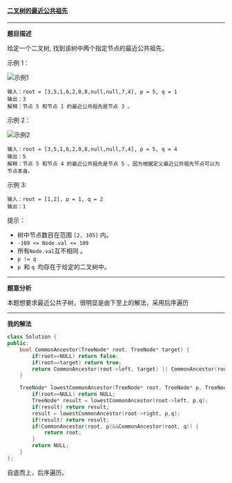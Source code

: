 ####  [二叉树的最近公共祖先](https://leetcode-cn.com/problems/lowest-common-ancestor-of-a-binary-tree/)

***

**题目描述**

给定一个二叉树, 找到该树中两个指定节点的最近公共祖先。

示例 1：

![示例1](https://assets.leetcode.com/uploads/2018/12/14/binarytree.png)
```
输入：root = [3,5,1,6,2,0,8,null,null,7,4], p = 5, q = 1
输出：3
解释：节点 5 和节点 1 的最近公共祖先是节点 3 。
```

示例 2：

![示例2](https://assets.leetcode.com/uploads/2018/12/14/binarytree.png)
```
输入：root = [3,5,1,6,2,0,8,null,null,7,4], p = 5, q = 4
输出：5
解释：节点 5 和节点 4 的最近公共祖先是节点 5 。因为根据定义最近公共祖先节点可以为节点本身。
```

示例 3:

```
输入：root = [1,2], p = 1, q = 2
输出：1
```

提示：

- 树中节点数目在范围 `[2, 105]` 内。
- `-109 <= Node.val <= 109`
- 所有` Node.val `互不相同 。
- `p != q`
- `p `和 `q `均存在于给定的二叉树中。

***

**题意分析**

本题想要求最近公共子树，很明显是由下至上的解法，采用后序遍历

***

**我的解法**

```cpp
class Solution {
public:
    bool CommonAncestor(TreeNode* root, TreeNode* target) {
        if(root==NULL) return false;
        if(root==target) return true;
        return CommonAncestor(root->left, target) || CommonAncestor(root->right, target);
    }

    TreeNode* lowestCommonAncestor(TreeNode* root, TreeNode* p, TreeNode* q) {
        if(root==NULL) return NULL;
        TreeNode* result = lowestCommonAncestor(root->left, p,q);
        if(result) return result;
        result = lowestCommonAncestor(root->right, p,q);
        if(result) return result;
        if(CommonAncestor(root, p)&&CommonAncestor(root, q)) {
            return root;
        }
        return NULL;
    }
};
```

自底而上，后序遍历。